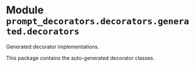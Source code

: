# Module `prompt_decorators.decorators.generated.decorators`

Generated decorator implementations.

This package contains the auto-generated decorator classes.

